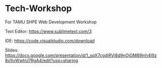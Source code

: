 # Tech-Workshop
For TAMU SHPE Web Development Workshop

Text Editor:
https://www.sublimetext.com/3

IDE:
https://code.visualstudio.com/download

Slides:
https://docs.google.com/presentation/d/1_sqX7cgdiRVi8d9nOjGM89lnh4I9z8o1lvWwhU7RgA4/edit?usp=sharing

